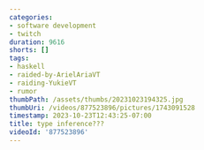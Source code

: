 ```yaml
---
categories:
- software development
- twitch
duration: 9616
shorts: []
tags:
- haskell
- raided-by-ArielAriaVT
- raiding-YukieVT
- rumor
thumbPath: /assets/thumbs/20231023194325.jpg
thumbUri: /videos/877523896/pictures/1743091528
timestamp: 2023-10-23T12:43:25-07:00
title: type inference???
videoId: '877523896'
---
```

